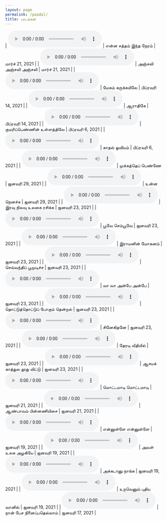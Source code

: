```yaml
---
layout: page
permalink: /paadal/
title: பாடல்கள்
---
```


| <audio controls><source src="../rec/enna_satham_indha_neram_20210321.mp3" type="audio/mpeg"></audio> | என்ன சத்தம் இந்த நேரம் | மார்ச் 21, 2021 |
| <audio controls><source src="../rec/anjali_anjali_anjali_20210321.mp3" type="audio/mpeg"></audio> | அஞ்சலி அஞ்சலி அஞ்சலி | மார்ச் 21, 2021 |
| <audio controls><source src="../rec/megam_karukkayile_20210214.mp3" type="audio/mpeg"></audio> | மேகம் கருக்கயிலே | பிப்ரவரி 14, 2021 |
| <audio controls><source src="../rec/aaraadhike_20210214.mp3" type="audio/mpeg"></audio> | ஆராதிகே | பிப்ரவரி 14, 2021 |
| <audio controls><source src="../rec/kumari_pennin_ullathile_20210206.mp3" type="audio/mpeg"></audio> | குமரிப்பெண்ணின் உள்ளத்திலே | பிப்ரவரி 6, 2021 |
| <audio controls><source src="../rec/kaadhal_oviyam_20210206.mp3" type="audio/mpeg"></audio> | காதல் ஓவியம் | பிப்ரவரி 6, 2021 |
| <audio controls><source src="../rec/mukkathe_penne_theme_20210129.mp3" type="audio/mpeg"></audio> | முக்கத்தெப் பெண்ணே | ஜனவரி 29, 2021 |
| <audio controls><source src="../rec/unna_nenachu_20210129.mp3" type="audio/mpeg"></audio> | உன்ன நெனச்சு | ஜனவரி 29, 2021 |
| <audio controls><source src="../rec/iravu_nilavu_ulagai_rasikka_20210123.mp3" type="audio/mpeg"></audio> | இரவு நிலவு உலகை ரசிக்க | ஜனவரி 23, 2021 |
| <audio controls><source src="../rec/poove_sempoove_20210123.mp3" type="audio/mpeg"></audio> | பூவே செம்பூவே | ஜனவரி 23, 2021 |
| <audio controls><source src="../rec/raamanin_mohanam_20210123.mp3" type="audio/mpeg"></audio> | இராமனின் மோகனம் | ஜனவரி 23, 2021 |
| <audio controls><source src="../rec/chevvandhi_poomudicha_20210123.mp3" type="audio/mpeg"></audio> | செவ்வந்திப் பூமுடிச்ச | ஜனவரி 23, 2021 |
| <audio controls><source src="../rec/vaa_vaa_anbe_anbe_20210123.mp3" type="audio/mpeg"></audio> | வா வா அன்பே அன்பே | ஜனவரி 23, 2021 |
| <audio controls><source src="../rec/thottu_thottu_pogum_thendral_20210123.mp3" type="audio/mpeg"></audio> | தொட்டுத்தொட்டுப் போகும் தென்றல் | ஜனவரி 23, 2021 |
| <audio controls><source src="../rec/snegidhane_20210123.mp3" type="audio/mpeg"></audio> | சினேகிதனே | ஜனவரி 23, 2021 |
| <audio controls><source src="../rec/theradi_veethiyil_20210123.mp3" type="audio/mpeg"></audio> | தேரடி வீதியில் | ஜனவரி 23, 2021 |
| <audio controls><source src="../rec/aasaya_kaathula_20210123.mp3" type="audio/mpeg"></audio> | ஆசயக் காத்துல தூது விட்டு | ஜனவரி 23, 2021 |
| <audio controls><source src="../rec/motta_maadi.mp3" type="audio/mpeg"></audio> | மொட்டமாடி மொட்டமாடி | ஜனவரி 21, 2021 |
| <audio controls><source src="../rec/aan_paavam_theme.mp3" type="audio/mpeg"></audio> | ஆண்பாவம் பின்னணியிசை | ஜனவரி 21, 2021 |
| <audio controls><source src="../rec/ennulle_ennulle.mp3" type="audio/mpeg"></audio> | என்னுள்ளே என்னுள்ளே | ஜனவரி 19, 2021 |
| <audio controls><source src="../rec/aval_ulaga_azhagiye.mp3" type="audio/mpeg"></audio> | அவள் உலக அழகியே | ஜனவரி 19, 2021 |
| <audio controls><source src="../rec/akkadanu_naanga.mp3" type="audio/mpeg"></audio> | அக்கடானு நாங்க | ஜனவரி 19, 2021 |
| <audio controls><source src="../rec/uravenum_pudhiya_vaanil.mp3" type="audio/mpeg"></audio> | உறவெனும் புதிய வானில் | ஜனவரி 19, 2021 |
| <audio controls><source src="../rec/naan_pesa.mp3" type="audio/mpeg"></audio> | நான் பேச நினைப்பதெல்லாம் | ஜனவரி 17, 2021 |

